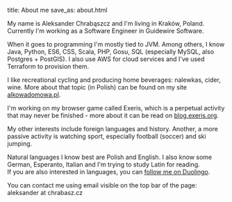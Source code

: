 title: About me
save_as: about.html

My name is Aleksander Chrabąszcz and I'm living in Kraków, Poland. Currently I'm working as a Software Engineer in Guidewire Software.

When it goes to programming I'm mostly tied to JVM. Among others, I know Java, Python, ES6, CSS, Scala, PHP, Gosu, SQL (especially MySQL, also Postgres + PostGIS). I also use AWS for cloud services and I've used Terraform to provision them.

I like recreational cycling and producing home beverages: nalewkas, cider, wine. More about that topic (in Polish) can be found on my site [alkowadomowa.pl](https://alkowadomowa.pl).

I'm working on my browser game called Exeris, which is a perpetual activity that may never be finished - more about it can be read on [blog.exeris.org](https://blog.exeris.org).

My other interests include foreign languages and history. Another, a more passive activity is watching sport, especially football (soccer) and ski jumping.

Natural languages I know best are Polish and English. I also know some German, Esperanto, Italian and I'm trying to study Latin for reading.  
If you are also interested in languages, you can [follow me on Duolingo](https://www.duolingo.com/alchrabas).

You can contact me using email visible on the top bar of the page: aleksander at chrabasz.cz
